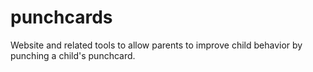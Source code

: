 # punchcards
Website and related tools to allow parents to improve child behavior by punching a child's punchcard.
